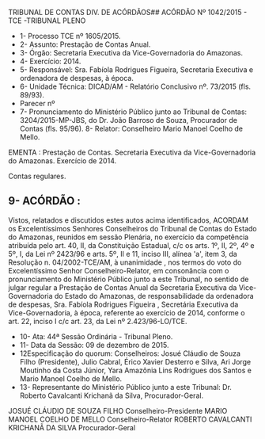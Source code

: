 TRIBUNAL DE CONTAS DIV. DE ACÓRDÃOS## ACÓRDÃO Nº 1042/2015 - TCE -TRIBUNAL PLENO

- 1- Processo TCE nº 1605/2015.
- 2- Assunto: Prestação de Contas Anual.
- 3- Órgão: Secretaria Executiva da Vice-Governadoria do Amazonas.
- 4- Exercício: 2014.
- 5- Responsável: Sra. Fabíola Rodrigues Figueira, Secretaria Executiva e ordenadora de despesas, à época.
- 6- Unidade Técnica: DICAD/AM - Relatório Conclusivo nº. 73/2015 (fls. 89/93).
- Parecer  nº
- 7-  Pronunciamento  do Ministério Público  junto  ao Tribunal  de Contas: 3204/2015-MP-JBS, do Dr. João Barroso de Souza, Procurador de Contas (fls. 95/96). 8- Relator: Conselheiro Mario Manoel Coelho de Mello.

EMENTA : Prestação de Contas. Secretaria Executiva da  Vice-Governadoria  do Amazonas. Exercício de 2014.

Contas regulares.

## 9- ACÓRDÃO :

Vistos, relatados e discutidos estes autos acima identificados, ACORDAM os Excelentíssimos Senhores Conselheiros do Tribunal de Contas do Estado do Amazonas, reunidos em sessão Plenária, no exercício da competência atribuída pelo art.  40,  II, da Constituição Estadual, c/c os arts. 1º, II, 2º, 4º e 5º, I, da Lei nº 2423/96 e arts. 5º, II e 11, inciso  III,  alínea  'a',  item  3,  da  Resolução  n.  04/2002-TCE/AM, à  unanimidade ,  nos termos do voto do Excelentíssimo Senhor Conselheiro-Relator, em consonância com o pronunciamento do Ministério Público junto a este Tribunal, no sentido de julgar regular a Prestação de Contas Anual da Secretaria Executiva da Vice-Governadoria do Estado do Amazonas,  de  responsabilidade  da  ordenadora  de  despesas, Sra.  Fabíola  Rodrigues Figueira , Secretária Executiva da Vice-Governadoria, à época, referente ao exercício de 2014, conforme o art. 22, inciso I c/c art. 23, da Lei nº 2.423/96-LO/TCE.

- 10- Ata: 44ª Sessão Ordinária - Tribunal Pleno.
- 11- Data da Sessão: 09 de dezembro de 2015.
- 12Especificação do quorum: Conselheiros: Josué Cláudio de Souza Filho (Presidente),  Julio  Cabral,  Érico  Xavier  Desterro  e  Silva,  Ari  Jorge  Moutinho  da  Costa Júnior, Yara Amazônia Lins Rodrigues dos Santos e Mario Manoel Coelho de Mello.
- 13- Representante do Ministério Público junto a este Tribunal: Dr. Roberto Cavalcanti Krichanã da Silva, Procurador-Geral.

JOSUÉ CLÁUDIO DE SOUZA FILHO Conselheiro-Presidente MARIO MANOEL COELHO DE MELLO Conselheiro-Relator ROBERTO CAVALCANTI KRICHANÃ DA SILVA Procurador-Geral